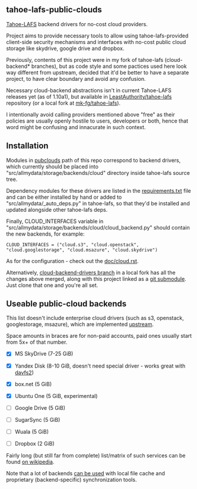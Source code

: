 tahoe-lafs-public-clouds
--------------------

[Tahoe-LAFS](https://tahoe-lafs.org/) backend drivers for no-cost cloud
providers.

Project aims to provide necessary tools to allow using tahoe-lafs-provided
client-side security mechanisms and interfaces with no-cost public cloud storage
like skydrive, google drive and dropbox.

Previously, contents of this project were in my fork of tahoe-lafs
(cloud-backend* branches), but as code style and some pactices used here look
way different from upstream, decided that it'd be better to have a separate
project, to have clear boundary and avoid any confusion.

Necessary cloud-backend abstractions isn't in current Tahoe-LAFS releases yet
(as of 1.10a1), but available in
[LeastAuthority/tahoe-lafs](https://github.com/LeastAuthority/tahoe-lafs)
repository (or a local fork at
[mk-fg/tahoe-lafs](https://github.com/mk-fg/tahoe-lafs)).

I intentionally avoid calling providers mentioned above "free" as their policies
are usually openly hostile to users, developers or both, hence that word might
be confusing and innacurate in such context.


Installation
--------------------

Modules in
[pubclouds](https://github.com/mk-fg/tahoe-lafs-public-clouds/tree/master/pubclouds)
path of this repo correspond to backend drivers, which currently should be
placed into "src/allmydata/storage/backends/cloud" directory inside tahoe-lafs
source tree.

Dependency modules for these drivers are listed in the
[requirements.txt](https://github.com/mk-fg/tahoe-lafs-public-clouds/blob/master/requirements.txt)
file and can be either installed by hand or added to
"src/allmydata/_auto_deps.py" in tahoe-lafs, so that they'd be installed and
updated alongside other tahoe-lafs deps.

Finally, CLOUD_INTERFACES variable in
"src/allmydata/storage/backends/cloud/cloud_backend.py" should contain the new
backends, for example:

	CLOUD_INTERFACES = ("cloud.s3", "cloud.openstack", "cloud.googlestorage", "cloud.msazure", "cloud.skydrive")

As for the configuration - check out the
[doc/cloud.rst](https://github.com/mk-fg/tahoe-lafs-public-clouds/blob/master/doc/cloud.rst).

Alternatively, [cloud-backend-drivers
branch](https://github.com/mk-fg/tahoe-lafs/tree/cloud-backend-drivers) in a
local fork has all the changes above merged, along with this project linked as a
[git submodule](https://git.wiki.kernel.org/index.php/GitSubmoduleTutorial).
Just clone that one and you're all set.


Useable public-cloud backends
--------------------

This list doesn't include enterprise cloud drivers (such as s3, openstack,
googlestorage, msazure), which are implemented
[upstream](https://github.com/LeastAuthority/tahoe-lafs).

Space amounts in braces are for non-paid accounts, paid ones usually start from
5x+ of that number.

- [x] MS SkyDrive (7-25 GiB)

- [x] Yandex Disk (8-10 GiB, doesn't need special driver - works great with
  [davfs2](https://savannah.nongnu.org/projects/davfs2))

- [x] box.net (5 GiB)

- [x] Ubuntu One (5 GiB, experimental)

- [ ] Google Drive (5 GiB)

- [ ] SugarSync (5 GiB)

- [ ] Wuala (5 GiB)

- [ ] Dropbox (2 GiB)

Fairly long (but still far from complete) list/matrix of such services can be
found [on
wikipedia](https://en.wikipedia.org/wiki/Comparison_of_file_hosting_services).

Note that a lot of backends [can be
used](http://www.sickness.it/crazycloudexperiment.txt) with local file cache and
proprietary (backend-specific) synchronization tools.
